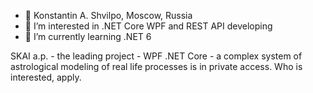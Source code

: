 - 👋 Konstantin A. Shvilpo, Moscow, Russia
- 👀 I’m interested in .NET Core WPF and REST API developing
- 🌱 I’m currently learning .NET 6

SKAI a.p. - the leading project - WPF .NET Core - a complex system of astrological modeling of real life processes is in private access. Who is interested, apply. 

<!---
shvilpo/shvilpo is a ✨ special ✨ repository because its `README.md` (this file) appears on your GitHub profile.
You can click the Preview link to take a look at your changes.
--->
